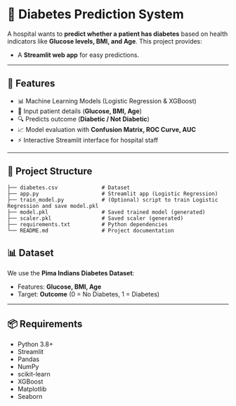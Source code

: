# 🏥 Diabetes Prediction System

A hospital wants to **predict whether a patient has diabetes** based on health indicators like **Glucose levels, BMI, and Age**.
This project provides:

* A **Streamlit web app** for easy predictions.

---

## 🚀 Features

* 📊 Machine Learning Models (Logistic Regression & XGBoost)
* 🧾 Input patient details (**Glucose, BMI, Age**)
* 🔍 Predicts outcome (**Diabetic / Not Diabetic**)
* 📈 Model evaluation with **Confusion Matrix, ROC Curve, AUC**
* ⚡ Interactive Streamlit interface for hospital staff

---

## 📂 Project Structure

```
├── diabetes.csv              # Dataset
├── app.py                    # Streamlit app (Logistic Regression)
├── train_model.py            # (Optional) script to train Logistic Regression and save model.pkl
├── model.pkl                 # Saved trained model (generated)
├── scaler.pkl                # Saved scaler (generated)
├── requirements.txt          # Python dependencies
└── README.md                 # Project documentation
```

## 📊 Dataset

We use the **Pima Indians Diabetes Dataset**:

* Features: **Glucose, BMI, Age**
* Target: **Outcome** (0 = No Diabetes, 1 = Diabetes)

---

## 📦 Requirements

* Python 3.8+
* Streamlit
* Pandas
* NumPy
* scikit-learn
* XGBoost
* Matplotlib
* Seaborn


